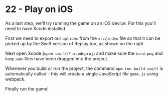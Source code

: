 # 22 - Play on iOS

As a last step, we'll try running the game on an iOS device. For this you'll need to have Xcode installed.

First we need to export our `options` from the `src/index` file so that it can be picked up by the Swift version of Replay too, as shown on the right.

Next open Xcode (`open swift/*.xcodeproj`) and make sure the `bird.png` and `boop.wav` files have been dragged into the project.

Whenever you build or run the project, the command `npm run build-swift` is automatically called - this will create a single JavaScript file `game.js` using webpack.

Finally run the game!

